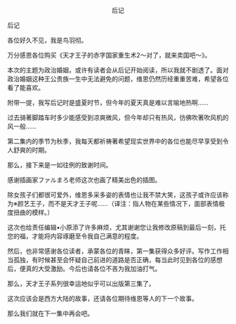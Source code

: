 <p align="center">后记</p>

后记

各位好久不见，我是鸟羽彻。

万分感恩各位购买《天才王子的赤字国家重生术2～对了，就来卖国吧～》。

本次的主题为政治婚姻，或许有读者会从后记开始阅读，所以我就不剧透了。面对政治婚姻这种王公贵族一生中无法避免的问题，维恩仍然历经重重苦难，希望各位看了能喜欢。

附带一提，我写后记时是盛夏时节，但今年的夏天真是难以言喻地热啊……

过去骑著脚踏车时多少能感受到凉爽微风，但今年却只有热风，彷佛吹著吹风机的风一般……

第二集内的季节为秋季，我每天都祈祷著希望现实世界中的各位也能尽早享受到令人舒爽的时期。

那么，接下来是一如往例的致谢时间。

感谢插画家ファルまろ老师这次也画了精美出色的插图。

除女孩子们都很可爱外，维恩多采多姿的表情也让我不禁大笑，这孩子或许应该称为※颜艺王子，而不是天才王子呢……（译注：指人物在某些情况下，面部表情极度扭曲的模样。）

这次也给责任编辑•小原添了许多麻烦，尤其谢谢您让我修改原稿到最后一刻，托您的福，才能将内容琢磨至令我自己满意的程度。

然后，也非常感谢各位读者，承蒙各位的青睐，第一集获得众多好评。写作工作相当孤独，有时候甚至会怀疑自己前进的道路是否正确，每当此时见到各位的感想后，便真的大受激励。今后也请各位不吝为我加油打气。

那么，天才王子系列很幸运地似乎可以出版第三集了。

这次应该会是西方大陆的故事，还请各位期待维恩等人的下一个故事。

那么我们就在下一集中再会吧。

